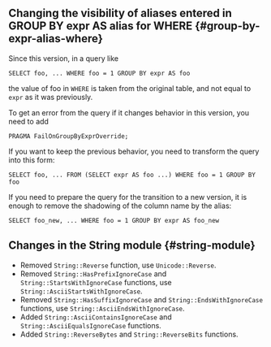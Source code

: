 ## Changing the visibility of aliases entered in GROUP BY expr AS alias for WHERE {#group-by-expr-alias-where}

Since this version, in a query like

```yql
SELECT foo, ... WHERE foo = 1 GROUP BY expr AS foo
```

the value of foo in `WHERE` is taken from the original table, and not equal to `expr` as it was previously.

To get an error from the query if it changes behavior in this version, you need to add

```yql
PRAGMA FailOnGroupByExprOverride;
```

If you want to keep the previous behavior, you need to transform the query into this form:

```yql
SELECT foo, ... FROM (SELECT expr AS foo ...) WHERE foo = 1 GROUP BY foo
```

If you need to prepare the query for the transition to a new version, it is enough to remove the shadowing of the column name by the alias:

```yql
SELECT foo_new, ... WHERE foo = 1 GROUP BY expr AS foo_new
```

## Changes in the String module {#string-module}

* Removed `String::Reverse` function, use `Unicode::Reverse`.
* Removed `String::HasPrefixIgnoreCase` and `String::StartsWithIgnoreCase` functions, use `String::AsciiStartsWithIgnoreCase`.
* Removed `String::HasSuffixIgnoreCase` and `String::EndsWithIgnoreCase` functions, use `String::AsciiEndsWithIgnoreCase`.
* Added `String::AsciiContainsIgnoreCase` and `String::AsciiEqualsIgnoreCase` functions.
* Added `String::ReverseBytes` and `String::ReverseBits` functions.
